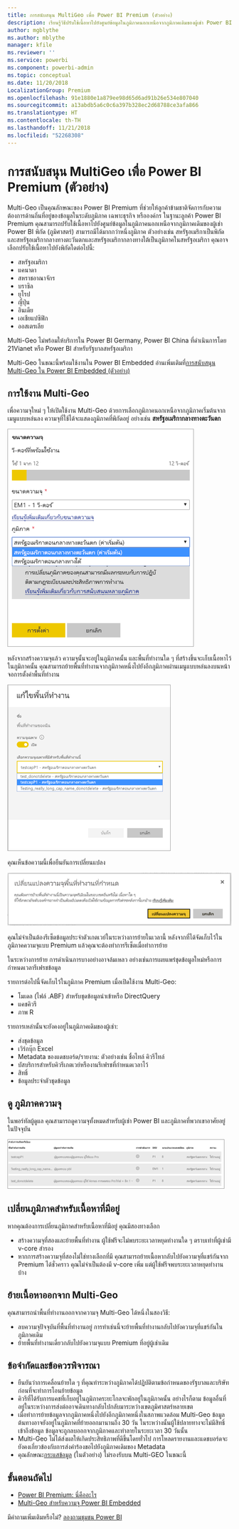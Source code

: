 ```yaml
---
title: การสนับสนุน MultiGeo เพื่อ Power BI Premium (ตัวอย่าง)
description: เรียนรู้วิธีปรับใช้เนื้อหาไปยังศูนย์ข้อมูลในภูมิภาคนอกเหนือจากภูมิภาคเดิมของผู้เช่า Power BI
author: mgblythe
ms.author: mblythe
manager: kfile
ms.reviewer: ''
ms.service: powerbi
ms.component: powerbi-admin
ms.topic: conceptual
ms.date: 11/20/2018
LocalizationGroup: Premium
ms.openlocfilehash: 91e1880e1a879ee98d65d6ad91b26e534e807040
ms.sourcegitcommit: a13abdb5a6c0c6a397b328ec2d68788ce3afa866
ms.translationtype: HT
ms.contentlocale: th-TH
ms.lasthandoff: 11/21/2018
ms.locfileid: "52268308"
---
```

# <a name="multi-geo-support-for-power-bi-premium-preview"></a>การสนับสนุน MultiGeo เพื่อ Power BI Premium (ตัวอย่าง)

Multi-Geo เป็นคุณลักษณะของ Power BI Premium ที่ช่วยให้ลูกค้าข้ามชาติจัดการกับความต้องการด้านถิ่นที่อยู่ของข้อมูลในระดับภูมิภาค เฉพาะธุรกิจ หรือองค์กร ในฐานะลูกค้า Power BI Premium คุณสามารถปรับใช้เนื้อหาไปยังศูนย์ข้อมูลในภูมิภาคนอกเหนือจากภูมิภาคเดิมของผู้เช่า Power BI พิกัด (ภูมิศาสตร์) สามารถมีได้มากกว่าหนึ่งภูมิภาค ตัวอย่างเช่น สหรัฐอเมริกาเป็นพิกัด และสหรัฐอเมริกากลางทางตะวันตกและสหรัฐอเมริกากลางทางใต้เป็นภูมิภาคในสหรัฐอเมริกา คุณอาจเลือกปรับใช้เนื้อหาไปยังพิกัดใดต่อไปนี้:

- สหรัฐอเมริกา
- แคนาดา
- สหราชอาณาจักร
- บราซิล
- ยุโรป
- ญี่ปุ่น
- อินเดีย
- เอเชียแปซิฟิก
- ออสเตรเลีย

Multi-Geo ไม่พร้อมให้บริการใน Power BI Germany, Power BI China ที่ดำเนินการโดย 21Vianet หรือ Power BI สำหรับรัฐบาลสหรัฐอเมริกา

Multi-Geo ในขณะนี้พร้อมใช้งานใน Power BI Embedded อ่านเพิ่มเติมที่[การสนับสนุน Multi-Geo ใน Power BI Embedded (ตัวอย่าง)](developer/embedded-multi-geo.md)

## <a name="using-multi-geo"></a>การใช้งาน Multi-Geo

เพื่อความจุใหม่ ๆ ให้เปิดใช้งาน Multi-Geo ด้วยการเลือกภูมิภาคนอกเหนือจากภูมิภาคเริ่มต้นจากเมนูแบบหล่นลง  ความจุที่ใช้ได้จะแสดงภูมิภาคที่พิกัดอยู่ อย่างเช่น **สหรัฐอเมริกากลางทางตะวันตก**

![ขนาดความจุ: เลือกภูมิภาค Power BI Multi-Geo](media/service-admin-premium-multi-geo/power-bi-multi-geo-capacity-size.png)

หลังจากสร้างความจุแล้ว ความจุนั้นจะอยู่ในภูมิภาคนั้น และพื้นที่ทำงานใด ๆ ที่สร้างขึ้นจะเก็บเนื้อหาไว้ในภูมิภาคนั้น คุณสามารถย้ายพื้นที่ทำงานจากภูมิภาคหนึ่งไปยังอีกภูมิภาคผ่านเมนูแบบหล่นลงบนหน้าจอการตั้งค่าพื้นที่ทำงาน

![แก้ไขพื้นที่ทำงาน: เลือกความจุที่ใช้งานได้ Power BI Multi-Geo](media/service-admin-premium-multi-geo/power-bi-multi-geo-edit-workspace.png)

คุณเห็นข้อความนี้เพื่อยืนยันการเปลี่ยนแปลง

![เปลี่ยนการยืนยันพื้นที่ทำงานที่กำหนด](media/service-admin-premium-multi-geo/power-bi-multi-geo-change-assigned-workspace-capacity.png)

คุณไม่จำเป็นต้องรีเซ็ตข้อมูลประจำตัวเกตเวย์ในระหว่างการย้ายในเวลานี้  หลังจากที่ได้จัดเก็บไว้ในภูมิภาคความจุแบบ Premium แล้วคุณจะต้องทำการรีเซ็ตเมื่อทำการย้าย

ในระหว่างการย้าย การดำเนินการบางอย่างอาจล้มเหลว อย่างเช่นการเผยแพร่ชุดข้อมูลใหม่หรือการกำหนดเวลารีเฟรชข้อมูล  

รายการต่อไปนี้จัดเก็บไว้ในภูมิภาค Premium เมื่อเปิดใช้งาน Multi-Geo:

- โมเดล (ไฟล์ .ABF) สำหรับชุดข้อมูลนำเข้าหรือ DirectQuery
- แคชคิวรี
- ภาพ R

รายการเหล่านั้นจะยังคงอยู่ในภูมิภาคเดิมของผู้เช่า:

- ส่งชุดข้อมูล
- เวิร์กบุ๊ก Excel
- Metadata ของแดชบอร์ด/รายงาน: ตัวอย่างเช่น ชื่อไทล์ คิวรีไทล์
- บัสบริการสำหรับคิวรีเกตเวย์หรืองานรีเฟรชที่กำหนดเวลาไว้
- สิทธิ์
- ข้อมูลประจำตัวชุดข้อมูล

## <a name="view-capacity-regions"></a>ดู ภูมิภาคความจุ

ในพอร์ทัลผู้ดูแล คุณสามารถดูความจุทั้งหมดสำหรับผู้เช่า Power BI และภูมิภาคที่พวกเขาอาศัยอยู่ในปัจจุบัน

![ดูความจุแบบพรีเมียม](media/service-admin-premium-multi-geo/power-bi-multi-geo-premium-capacities.png) 

## <a name="change-the-region-for-existing-content"></a>เปลี่ยนภูมิภาคสำหรับเนื้อหาที่มีอยู่

หากคุณต้องการเปลี่ยนภูมิภาคสำหรับเนื้อหาที่มีอยู่ คุณมีสองทางเลือก

- สร้างความจุที่สองและย้ายพื้นที่ทำงาน ผู้ใช้ฟรีจะไม่พบระยะเวลาหยุดทำงานใด ๆ ตราบเท่าที่ผู้เช่ามี v-core สำรอง
- หากการสร้างความจุที่สองไม่ใช่ทางเลือกที่มี คุณสามารถย้ายเนื้อหากลับไปยังความจุที่แชร์กันจาก Premium ได้ชั่วคราว คุณไม่จำเป็นต้องมี v-core เพิ่ม แต่ผู้ใช้ฟรีจพบระยะเวลาหยุดทำงานบ้าง

## <a name="move-content-out-of-multi-geo"></a>ย้ายเนื้อหาออกจาก Multi-Geo  

คุณสามารถนำพื้นที่ทำงานออกจากความจุ Multi-Geo ได้หนึ่งในสองวิธี:

- ลบความจุปัจจุบันที่พื้นที่ทำงานอยู่  การทำเช่นนี้จะย้ายพื้นที่ทำงานกลับไปยังความจุที่แชร์กันในภูมิภาคเดิม
- ย้ายพื้นที่ทำงานเดี่ยวกลับไปยังความจุแบบ Premium ที่อยู่ผู้เช่าเดิม

## <a name="limitations-and-considerations"></a>ข้อจำกัดและข้อควรพิจารณา

- ยืนยันว่าการเคลื่อนย้ายใด ๆ ที่คุณทำระหว่างภูมิภาคได้ปฏิบัติตามข้อกำหนดของรัฐบาลและบริษัทก่อนที่จะทำการโอนย้ายข้อมูล
- คิวรีที่ได้รับการแคชที่เก็บอยู่ในภูมิภาคระยะไกลจะพักอยู่ในภูมิภาคนั้น อย่างไรก็ตาม ข้อมูลอื่นที่อยู่ในระหว่างการส่งต่ออาจเดินทางกลับไปกลับมาระหว่างเขตภูมิศาสตร์หลายเขต
- เมื่อทำการย้ายข้อมูลจากภูมิภาคหนึ่งไปยังอีกภูมิภาคหนึ่งในสภาพแวดล้อม Multi-Geo ข้อมูลต้นทางอาจยังอยู่ในภูมิภาคที่ย้ายออกมานานถึง 30 วัน ในระหว่างนั้นผู้ใช้ปลายทางจะไม่มีสิทธิ์เข้าถึงข้อมูล ข้อมูลจะถูกลบออกจากภูมิภาคและทำลายในระยะเวลา 30 วันนั้น
- Multi-Geo ไม่ได้ส่งผลให้เกิดประสิทธิภาพที่ดีขึ้นโดยทั่วไป การโหลดรายงานและแดชบอร์ดจะยังคงเกี่ยวข้องกับการส่งคำร้องขอไปยังภูมิภาคเดิมของ Metadata
- คุณลักษณะ[กระแสข้อมูล](service-dataflows-overview.md) (ในตัวอย่าง) ไม่รองรับบน Multi-GEO ในขณะนี้

## <a name="next-steps"></a>ขั้นตอนถัดไป

- [Power BI Premium: นี่คืออะไร](service-premium.md)
- [Multi-Geo สำหรับความจุ Power BI Embedded](developer/embedded-multi-geo.md)

มีคำถามเพิ่มเติมหรือไม่? [ลองถามชุมชน Power BI](http://community.powerbi.com/)

